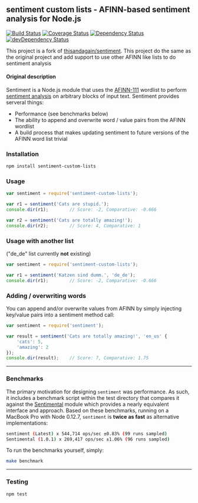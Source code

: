 ## sentiment custom lists - AFINN-based sentiment analysis for Node.js
[![Build Status](https://travis-ci.org/oliverlorenz/sentiment-custom-lists.svg?branch=develop)](https://travis-ci.org/oliverlorenz/sentiment-custom-lists)
[![Coverage Status](https://coveralls.io/repos/github/oliverlorenz/sentiment-custom-lists/badge.svg?branch=develop)](https://coveralls.io/github/oliverlorenz/sentiment-custom-lists?branch=develop)
[![Dependency Status](https://david-dm.org/oliverlorenz/sentiment-custom-lists.svg)](https://david-dm.org/oliverlorenz/sentiment-custom-lists)
[![devDependency Status](https://david-dm.org/oliverlorenz/sentiment-custom-lists/dev-status.svg)](https://david-dm.org/oliverlorenz/sentiment-custom-lists#info=devDependencies)

This project is a fork of [thisandagain/sentiment](https://github.com/thisandagain/sentiment). This project do the same as the original project and add support to use other AFINN like lists to do sentiment analysis

#### Original description

Sentiment is a Node.js module that uses the [AFINN-111](http://www2.imm.dtu.dk/pubdb/views/publication_details.php?id=6010) wordlist to perform [sentiment analysis](http://en.wikipedia.org/wiki/Sentiment_analysis) on arbitrary blocks of input text. Sentiment provides serveral things:

- Performance (see benchmarks below)
- The ability to append and overwrite word / value pairs from the AFINN wordlist
- A build process that makes updating sentiment to future versions of the AFINN word list trivial

### Installation
```bash
npm install sentiment-custom-lists
```

### Usage
```javascript
var sentiment = require('sentiment-custom-lists');

var r1 = sentiment('Cats are stupid.');
console.dir(r1);        // Score: -2, Comparative: -0.666

var r2 = sentiment('Cats are totally amazing!');
console.dir(r2);        // Score: 4, Comparative: 1
```

### Usage with another list
("de_de" list currently __not__ existing)
```javascript
var sentiment = require('sentiment-custom-lists');

var r1 = sentiment('Katzen sind dumm.', 'de_de');
console.dir(r1);        // Score: -2, Comparative: -0.666
```

### Adding / overwriting words
You can append and/or overwrite values from AFINN by simply injecting key/value pairs into a sentiment method call:
```javascript
var sentiment = require('sentiment');

var result = sentiment('Cats are totally amazing!', 'en_us' {
    'cats': 5,
    'amazing': 2  
});
console.dir(result);    // Score: 7, Comparative: 1.75
```

---

### Benchmarks
The primary motivation for designing `sentiment` was performance. As such, it includes a benchmark script within the test directory that compares it against the [Sentimental](https://github.com/thinkroth/Sentimental) module which provides a nearly equivalent interface and approach. Based on these benchmarks, running on a MacBook Pro with Node 0.12.7, `sentiment` is **twice as fast** as alternative implementations:

```bash
sentiment (Latest) x 544,714 ops/sec ±0.83% (99 runs sampled)
Sentimental (1.0.1) x 269,417 ops/sec ±1.06% (96 runs sampled)
```

To run the benchmarks yourself, simply:
```bash
make benchmark
```

---

### Testing
```bash
npm test
```
